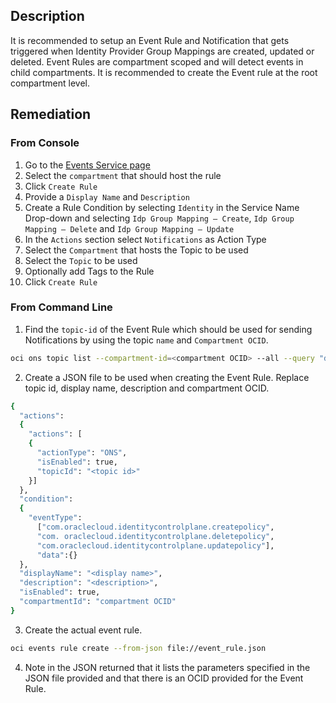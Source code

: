 ## Description

It is recommended to setup an Event Rule and Notification that gets triggered when Identity Provider Group Mappings are created, updated or deleted. Event Rules are compartment scoped and will detect events in child compartments. It is recommended to create the Event rule at the root compartment level.

## Remediation

### From Console

1. Go to the [Events Service page](https://console.us-ashburn1.oraclecloud.com/events/rules)
2. Select the `compartment` that should host the rule
3. Click `Create Rule`
4. Provide a `Display Name` and `Description`
5. Create a Rule Condition by selecting `Identity` in the Service Name Drop-down and selecting `Idp Group Mapping – Create`, `Idp Group Mapping – Delete` and `Idp Group Mapping – Update`
6. In the `Actions` section select `Notifications` as Action Type
7. Select the `Compartment` that hosts the Topic to be used
8. Select the `Topic` to be used
9. Optionally add Tags to the Rule
10. Click `Create Rule`

### From Command Line

1. Find the `topic-id` of the Event Rule which should be used for sending Notifications by using the topic `name` and `Compartment OCID`.

```bash
oci ons topic list --compartment-id=<compartment OCID> --all --query "data [?name=='<topic_name>']".{"name:name,topic_id:\"topic-id\""} --output table
```

2. Create a JSON file to be used when creating the Event Rule. Replace topic id, display name, description and compartment OCID.

```bash
{
  "actions":
  {
    "actions": [
    {
      "actionType": "ONS",
      "isEnabled": true,
      "topicId": "<topic id>"
    }]
  },
  "condition":
  {
    "eventType":
      ["com.oraclecloud.identitycontrolplane.createpolicy",
      "com. oraclecloud.identitycontrolplane.deletepolicy",
      "com.oraclecloud.identitycontrolplane.updatepolicy"],
      "data":{}
  },
  "displayName": "<display name>",
  "description": "<description>",
  "isEnabled": true,
  "compartmentId": "compartment OCID"
}
```

3. Create the actual event rule.

```bash
oci events rule create --from-json file://event_rule.json
```

4. Note in the JSON returned that it lists the parameters specified in the JSON file provided and that there is an OCID provided for the Event Rule.